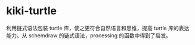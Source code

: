 # kiki-turtle
利用链式语法包装 turtle 库，使之更符合自然语言和思维，提高 turtle 库的表达能力。从 schemdraw 的链式语法，processing 的函数中得到了启发。
